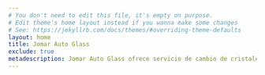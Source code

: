 ```yaml
---
# You don't need to edit this file, it's empty on purpose.
# Edit theme's home layout instead if you wanna make some changes
# See: https://jekyllrb.com/docs/themes/#overriding-theme-defaults
layout: home
title: Jomar Auto Glass
exclude: true
metadescription: Jomar Auto Glass ofrece servicio de cambio de cristales para todo tipo de carro, guagua o camión en Puerto Rico y Vieques.
---
```

